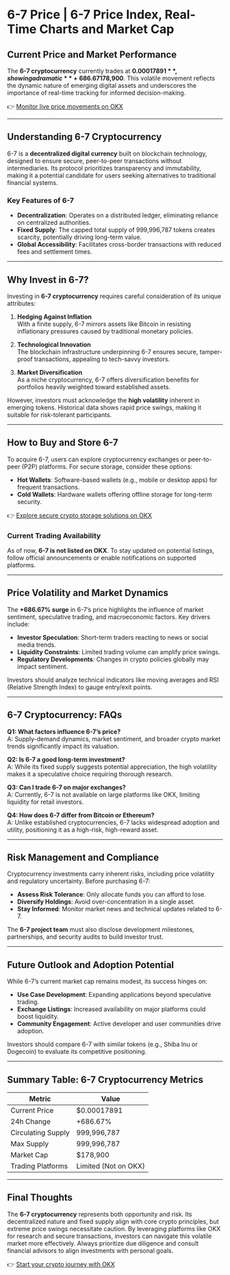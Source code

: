 # 6-7 Price | 6-7 Price Index, Real-Time Charts and Market Cap

## Current Price and Market Performance  
The **6-7 cryptocurrency** currently trades at **$0.00017891**, showing a dramatic **+686.67% increase** in the last 24 hours. With a circulating supply of **999,996,787 tokens** and a maximum supply capped at the same figure, its fully diluted market capitalization stands at **$178,900**. This volatile movement reflects the dynamic nature of emerging digital assets and underscores the importance of real-time tracking for informed decision-making.

👉 [Monitor live price movements on OKX](https://bit.ly/okx-bonus)

---

## Understanding 6-7 Cryptocurrency  
6-7 is a **decentralized digital currency** built on blockchain technology, designed to ensure secure, peer-to-peer transactions without intermediaries. Its protocol prioritizes transparency and immutability, making it a potential candidate for users seeking alternatives to traditional financial systems.

### Key Features of 6-7  
- **Decentralization**: Operates on a distributed ledger, eliminating reliance on centralized authorities.  
- **Fixed Supply**: The capped total supply of 999,996,787 tokens creates scarcity, potentially driving long-term value.  
- **Global Accessibility**: Facilitates cross-border transactions with reduced fees and settlement times.  

---

## Why Invest in 6-7?  
Investing in **6-7 cryptocurrency** requires careful consideration of its unique attributes:  

1. **Hedging Against Inflation**  
   With a finite supply, 6-7 mirrors assets like Bitcoin in resisting inflationary pressures caused by traditional monetary policies.  

2. **Technological Innovation**  
   The blockchain infrastructure underpinning 6-7 ensures secure, tamper-proof transactions, appealing to tech-savvy investors.  

3. **Market Diversification**  
   As a niche cryptocurrency, 6-7 offers diversification benefits for portfolios heavily weighted toward established assets.  

However, investors must acknowledge the **high volatility** inherent in emerging tokens. Historical data shows rapid price swings, making it suitable for risk-tolerant participants.  

---

## How to Buy and Store 6-7  
To acquire 6-7, users can explore cryptocurrency exchanges or peer-to-peer (P2P) platforms. For secure storage, consider these options:  

- **Hot Wallets**: Software-based wallets (e.g., mobile or desktop apps) for frequent transactions.  
- **Cold Wallets**: Hardware wallets offering offline storage for long-term security.  

👉 [Explore secure crypto storage solutions on OKX](https://bit.ly/okx-bonus)

### Current Trading Availability  
As of now, **6-7 is not listed on OKX**. To stay updated on potential listings, follow official announcements or enable notifications on supported platforms.  

---

## Price Volatility and Market Dynamics  
The **+686.67% surge** in 6-7’s price highlights the influence of market sentiment, speculative trading, and macroeconomic factors. Key drivers include:  
- **Investor Speculation**: Short-term traders reacting to news or social media trends.  
- **Liquidity Constraints**: Limited trading volume can amplify price swings.  
- **Regulatory Developments**: Changes in crypto policies globally may impact sentiment.  

Investors should analyze technical indicators like moving averages and RSI (Relative Strength Index) to gauge entry/exit points.  

---

## 6-7 Cryptocurrency: FAQs  

**Q1: What factors influence 6-7’s price?**  
A: Supply-demand dynamics, market sentiment, and broader crypto market trends significantly impact its valuation.  

**Q2: Is 6-7 a good long-term investment?**  
A: While its fixed supply suggests potential appreciation, the high volatility makes it a speculative choice requiring thorough research.  

**Q3: Can I trade 6-7 on major exchanges?**  
A: Currently, 6-7 is not available on large platforms like OKX, limiting liquidity for retail investors.  

**Q4: How does 6-7 differ from Bitcoin or Ethereum?**  
A: Unlike established cryptocurrencies, 6-7 lacks widespread adoption and utility, positioning it as a high-risk, high-reward asset.  

---

## Risk Management and Compliance  
Cryptocurrency investments carry inherent risks, including price volatility and regulatory uncertainty. Before purchasing 6-7:  
- **Assess Risk Tolerance**: Only allocate funds you can afford to lose.  
- **Diversify Holdings**: Avoid over-concentration in a single asset.  
- **Stay Informed**: Monitor market news and technical updates related to 6-7.  

The **6-7 project team** must also disclose development milestones, partnerships, and security audits to build investor trust.  

---

## Future Outlook and Adoption Potential  
While 6-7’s current market cap remains modest, its success hinges on:  
- **Use Case Development**: Expanding applications beyond speculative trading.  
- **Exchange Listings**: Increased availability on major platforms could boost liquidity.  
- **Community Engagement**: Active developer and user communities drive adoption.  

Investors should compare 6-7 with similar tokens (e.g., Shiba Inu or Dogecoin) to evaluate its competitive positioning.  

---

## Summary Table: 6-7 Cryptocurrency Metrics  

| Metric                | Value                     |  
|-----------------------|---------------------------|  
| Current Price         | $0.00017891               |  
| 24h Change            | +686.67%                  |  
| Circulating Supply    | 999,996,787               |  
| Max Supply            | 999,996,787                |  
| Market Cap            | $178,900                  |  
| Trading Platforms     | Limited (Not on OKX)      |  

---

## Final Thoughts  
The **6-7 cryptocurrency** represents both opportunity and risk. Its decentralized nature and fixed supply align with core crypto principles, but extreme price swings necessitate caution. By leveraging platforms like OKX for research and secure transactions, investors can navigate this volatile market more effectively. Always prioritize due diligence and consult financial advisors to align investments with personal goals.  

👉 [Start your crypto journey with OKX](https://bit.ly/okx-bonus)
